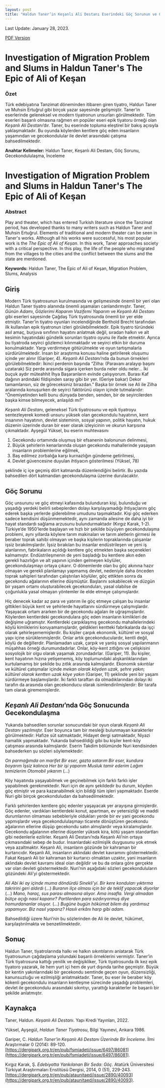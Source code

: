 ```yaml
---
layout: post
title: "Haldun Taner’in Keşanlı Ali Destanı Eserindeki Göç Sorunun ve Gecekondulaşmanın İncelenmesi"
---
```


Last Update: January 28, 2023.

[PDF Version](/publications/turkish-a/kesanli-ali-goc.pdf)

# Investigation of  Migration Problem and Slums in Haldun Taner's The Epic of Ali of Keşan

### Özet

Türk edebiyatına Tanzimat döneminden itibaren giren tiyatro, Haldun Taner ve Muhsin Ertuğrul gibi birçok yazar sayesinde gelişmiştir. Taner’in eserlerinde geleneksel ve modern tiyatronun unsurları görülmektedir. Tüm eserleri başarılı olmasına rağmen en popüler eseri epik tiyatoru örneği olan _Keşanlı Ali Destanı_’dır. Taner, bu eserinde topluma eleştirel bir bakış açısıyla yaklaşmaktadır. Bu oyunda köylerden kentlere göç eden insanların yaşamından ve gecekondulular ile devlet arasındaki çatışma bahsedilmektedir.

**Anahtar Kelimeler:** Haldun Taner, Keşanlı Ali Destanı, Göç Sorunu, Gecekondululaşma, İnceleme

# Investigation of  Migration Problem and Slums in Haldun Taner's The Epic of Ali of Keşan

### Abstract
Play and theater, which has entered Turkish literature since the Tanzimat period, has developed thanks to many writers such as Haldun Taner and Muhsin Ertuğrul. Elements of traditional and modern theater can be seen in Taner's works. Although all his works were successful, his most popular work is the _The Epic of Ali of Keşan_. In this work, Taner approaches society with a critical perspective. In this play, the life of the people who migrated from the villages to the cities and the conflict between the slums and the state are mentioned.

**Keywords:** Haldun Taner, The Epic of Ali of Keşan, Migration Problem, Slums, Analysis

## Giriş

Modern Türk tiyatrosunun kurulmasında ve gelişmesinde önemli bir yeri olan Haldun Taner tiyatro alanında önemli aşamaları canlandırmıştır. Taner, _Günün Adamı_, _Gözlerimi Kaparım Vazifemi Yaparım_ ve _Keşanlı Ali Destanı_ gibi eserleri sayesinde Çağdaş Türk tiyatrosunda önemli bir yer elde etmiştir. Taner’in tiyatro oyunları incelendiğinde Berthold Brecht tarafından ilk kullanılan epik tiyatronun izleri görülebilmektedir. Epik tiyatro türündeki asıl amaç, burjuva sınıfının hayatını anlatmak değil, sıradan halkın ve alt kesimin hayatındaki gündelik sorunları tiyatro oyunu ile ifade etmektir. Ayrıca bu tiyatroda seyirci gözlemci kılınmaktadır ve seyirci etkin bir duruma konulmaktadır. Yargı verdirmeye götürülmekte ve oyun tartışmalarla sürdürülmektedir. İnsan bir araştırma konusu haline getirilerek oluşumu içinde yer alınır (Gariper, 4). _Keşanlı Ali Destanı_’nda da bunun örnekleri görülebilmektedir: İkinci perdenin başında “Zilha: (Paravanı aralayıp başını uzatarak) Siz perde arasında sigara içerken burda neler oldu neler... İki buçuk aydır müteahhit İhya Başaranların evinde çalışıyorum. Burası Kaf dağının ardındaki fildişinden saray gibi bir yer. (Geriye bakar) Dekor tamamlansın, siz de göreceksiniz birazdan.” Başka bir örnek ise Ali ile Zilha aralarında konuşurken de seyirci faktörünü olayın içinde tutmalarıdır: “Önemiyetinden kelli bunu dünyada benden, senden, bir de seyircilerden başka kimse bilmeyecek, anlaşıldı mı?”

_Keşanlı Ali Destanı_, geleneksel Türk tiyatrosunu ve epik tiyatroyu sentezleyerek komedi unsuru yüksek olan gecekondulu hayatının, kent insanının hayatının, devlet sisteminin, sosyal yapının, politik hayatın, hukuk düzenin üzerinde duran bir eser olarak izleyicinin ve okurun karşısına çıkmaktadır. Ayşegül Yüksel, bu eserin muhtevasını

1. Gecekondu ortamında oluşmuş bir efsanenin balonunun delinmesi,
2. Büyük şehirlerin kenarlarında oluşan gecekondu mahallerinde yaşayan insanların problemlerine eğilmek,
3. Baş edilmez zorbalığa karşı kurnazlığın gündeme getirilmesi,
4. Devlet güvencesine duyulan ihtiyacın gösterilmesi (Yüksel, 78)

şeklinde iç içe geçmiş dört katmanda düzenlendiğini belirtir. Bu yazıda bahsedilen dört katmandan gecekondulaşma üzerine durulacaktır.

## Göç Sorunu

Göç unsurunu ve göç etmeyi kafasında bulunduran kişi, bulunduğu ve yaşadığı yerdeki belirli sebeplerden dolayı karşılayamadığı ihtiyaçlarını göç ederek başka yerlerde giderebilme umudunu taşımaktadır. Kişi göç ederken sadece kendisini düşünmemektedir, aynı zamanda ailesine de daha iyi bir hayat standardı sağlama arzusunu bulundurmaktadır (Kırgız Karak, 1-2). Türkiye’de 1950’lerde başlayan ve hızlı bir şekilde büyüyen gecekondulaşma problemi, aynı yıllarda köylere tarım makinaları ve tarım aletlerin girmesi ile beraber toprak sahibi olmayan ve başka kişilerin topraklarında çalışanlar işsiz bırakılmışlardır. İşsiz bırakılan bu insanlar endüstrileşen ve yeni iş alanlarının, fabrikaların açıldığı kentlere göç etmekten başka seçenekleri kalmamıştır. Endüstrileşmenin de yeni başladığı bu kentlere akın eden gerekli hazırlığın ve alt yapının içinden gelmeyen köylüler, gecekondulaşmayı ortaya çıkarır. O dönemlerde olan bu göç akınına hazır olmayan ve gerekli planlamayı yapmamış devlet, nedeniyle daha önceden toprak sahipleri tarafından çalıştırılan köylüler, göç ettikten sonra da gecekondu ağalarının ellerine düşmüştür. Başlarını sokabilecek ve düzgün bir yaşam ortamı oluşturabilecek gecekonduları, yasal olabilse de çoğunlukla yasal olmayan yöntemler ile elde etmeye çalışmışlardır. 

Hiç denecek kadar az para ve yatırım ile göç etmeye çalışan bu insanlar gittikleri büyük kent ve şehirlerde hayatlarını sürdürmeye çalışmışlardır. Yaşayacak ortam ararken bir de gecekondu ağaları ile uğraşmışlardır. Köylerden kentlerdeki gecekondulara göç eden insanların kimlikleri de değişime uğramıştır. Kentlerdeki çarpıklaşmış gecekondu mahallelerindeki köylü kimliklerini koruyamamışlardır, geldikleri kentteki fabrikalarda da işçi olarak şehirleşememişlerdir. Bu kişiler çarpık ekonomik, kültürel ve sosyal yapı içine sürüklenmişlerdir. Onlar artık gecekonduculardır, kentli değil, köylü de değillerdir. Planlamadan uzak, çarpık ve yanlış sosyal yapılanmanın müşahhas örneği durumundadırlar. Onlar, köy-kent zıtlığını ve çelişkisini sosyolojik bir olgu olarak yaşamak zorundadırlar. (Gariper, 11). Bu kişiler, kent hayatının hızına yetişememiş, köy toplumundaki alışkanlıklarından kurtulamamış bir şekilde bu zıtlık arasında kalmışlardır. Ekonomik sıkıntılar ve kültürel çatışmalar içinde _mekan olarak köyden uzak, şehre yakın; kültürel olarak kentten uzak köye yakın_ (Gariper, 11) şeklinde yeni bir yaşam sürdürmeye başlamışlardır. İki farklı taraftan da olmadıklarından dolayı iki tarafın da arasında olan gecekonducu olarak isimlendirilmişlerdir: Bir tarafa tam olarak girememişlerdir. 

## _Keşanlı Ali Destanı_’nda Göç Sonucunda Gecekondulaşma

Yukarıda bahsedilen sorunlar sonucundaki bir oyun olarak _Keşanlı Ali Destanı_ yazılmıştır. Eser boyunca tam bir mesleği bulunmayan karakterler görülmektedir: Hafize süt satmaktadır, Hidayet dergi satmaktadır, Niyazi hamallık yapmaktadır. Yukarıda bahsedildiği gibi bu kişiler kent-köy çatışması arasında kalmışlardır. Eserin Takdim bölümünde Nuri kendisinden bahsederken şu sözleri söylemektedir:

_On parmağımda on marifet_
_Bir eser, gazta satarım_
_Bir eser, kundura boyarım_
_İşsiz kalınca_
_Her bir işi yaparım_
_Musluk tamir ederim_
_Lağım temizlerim_
_Otomobil yıkarım_
(…)

Köy hayatında yaşayabilmek ve geçinebilmek için farklı farklı işler yapabilmek gerekmektedir. Nuri için de aynı şekildedir bu durum, köyden göç etmiştir ve para kazanabilmek için bildiği tüm işleri yapmaktadır. Eserde Nuri gibi birçok gecekonduludan da bahsedilmektedir.

Farklı şehirlerden kentlere göç edenler yaşayacak yer arayışına girmişlerdir. Göç edenler, vardıkları kentlerdeki konut, apartman, ev yetersizliği ve maddi durumlarının olmaması sebebleriyle oldukları yerde bir ev yani gecekondu yapmışlardır veya gecekondululaşmayı ticarete dönüştüren gecekondu ağalarının ellerine düşüp gecekondu satın almışlardır veya kiralamışlardır. Gecekondu ağalarının ellerine düşenler yüksek kira, kötü yaşam standartları gibi nedenlerle ezilirler. Keşanlı Ali Destanı’nda Keşanlı Ali’nin ortaya çıkmasındaki sebep de budur. İnsanlardaki ezilmişlik duygusunu yok etmek veya azaltmaktır. Keşanlı Ali, insanların gözünde bir kahraman bir kurtarıcıdır. Keşanlı Ali, insanların aklındaki devlet kavramını göstermektedir. Fakat Keşanlı Ali bir kahraman bir kurtarıcı olmaktan uzaktır, yani insanların aklındakı devlet kavramı ideal olan değildir ve bu da onlara göre gerçekte var olan devleti göstermektedir. Nuri’nin aşağıdaki sözleri gecekonduluların gözündeki Ali’yi göstermektedir.

_Ali Abi iki ay içinde muma döndürdü Sinekli’yi. Bir kere konduları yıktırma takririni geri aldırdı_ (…) _Buranın ilçe olması için bir de teklif yapacak diyorlar_ (…) _Mano, haraç, sus parası almasına alıyor. Ama insafla. Vergi almadan bütçe açığı nasıl kapanır? Partilerden para sızdırıyormuş diye homurdananlar oluyor._ (…) _Bugüne bugün hökümat bilem dış yardımsız yapamıyor. Biz nasıl yaparız? Hasılı erkânı harp gibi adam._

Bahsedildiği üzere Nuri’nin bu sözlerinden de Ali ile devlet, hükümet, karşılaştırılmakta ve benzetilmektedir. 

## Sonuç

Haldun Taner, tiyatrolarında halkı ve halkın sıkıntılarını anlatarak Türk tiyatrosunun çağdaşlama yolundaki başarılı örneklerini vermiştir. Taner’in Türk tiyatrosuna kattığı yenilik ve değişikliker, Türk tiyatrosunda ilk kez epik tiyatoro yazarak, ile hem yurt içi hem de yurt dışında tarihe geçmiştir. Büyük bir kentin yakınlarındaki bir gecekondu semtinde geçen oyun, düzensizliği, kanunsuzluğu ve ezilmişliği anlatmaktadır. Taner, bu eser ile beraber köy kökenli gecekondulu insanların kentleşme sürecinde yaşadığı problemleri, devlet ile gecekondulu arasındaki sıkıntıyı, yarattığı karakterler ile başarılı bir şekilde anlatmıştır.


## Kaynakça

Taner, Haldun. _Keşanlı Ali Destanı_. Yapı Kredi Yayınları, 2022.

Yüksel, Ayşegül, _Haldun Taner Tiyatrosu_, Bilgi Yayınevi, Ankara 1986.

Gariper, C. _Haldun Taner'in Keşanlı Ali Destanı Üzerinde Bir İnceleme_. İlmi Araştırmalar 0 (2014): 89-120. [https://dergipark.org.tr/en/pub/fsmiadeti/issue/6497/86081](https://dergipark.org.tr/en/pub/fsmiadeti/issue/6497/86081).
 
Kırgız Karak, Ş. _Edebiyatta Yankılanan Bir Seda: Göç_. Atatürk Üniversitesi Türkiyat Araştırmaları Enstitüsü Dergisi, 2014, 0 (51), 229-243. [https://dergipark.org.tr/en/pub/ataunitaed/issue/2890/40093](https://dergipark.org.tr/en/pub/ataunitaed/issue/2890/40093).
